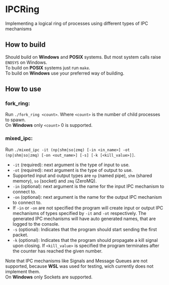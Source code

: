 # IPCRing
Implementing a logical ring of processes using different types of IPC mechanisms

## How to build
Should build on **Windows** and **POSIX** systems. But most system calls raise ``ENOSYS`` on Windows.\
To build on **POSIX** systems just run ``make``.\
To build on **Windows** use your preferred way of building.

## How to use
### fork_ring:
Run ``./fork_ring <count>``. Where ``<count>`` is the number of child processes to spawn.\
On **Windows** only ``<count>`` 0 is supported.

### mixed_ipc:
Run ``./mixed_ipc -it (np|shm|so|zmq) [-in <in_name>] -ot (np|shm|so|zmq) [-on <out_name>] [-s] [-k [<kill_value>]]``.
- ``-it`` (required): next argument is the type of input to use.
- ``-ot`` (required): next argument is the type of output to use.
- Supported input and output types are ``np`` (named pipe), ``shm`` (shared memory), ``so`` (socket) and ``zmq`` (ZeroMQ).
- ``-in`` (optional): next argument is the name for the input IPC mechanism to connect to.
- ``-on`` (optional): next argument is the name for the output IPC mechanism to connect to.
- If ``-in`` or ``-on`` are not specified the program will create input or output IPC mechanisms of types specified by ``-it`` and ``-ot`` respectively. The generated IPC mechanisms will have auto generated names, that are logged to the console.
- ``-s`` (optional): Indicates that the program should start sending the first packet.
- ``-k`` (optional): Indicates that the program should propagate a kill signal upon closing.
If ``<kill_value>`` is specified the program terminates after the counter has reached the given number.

Note that IPC mechanisms like Signals and Message Queues are not supported,
because **WSL** was used for testing, wich currently does not implement them.\
On **Windows** only Sockets are supported.
